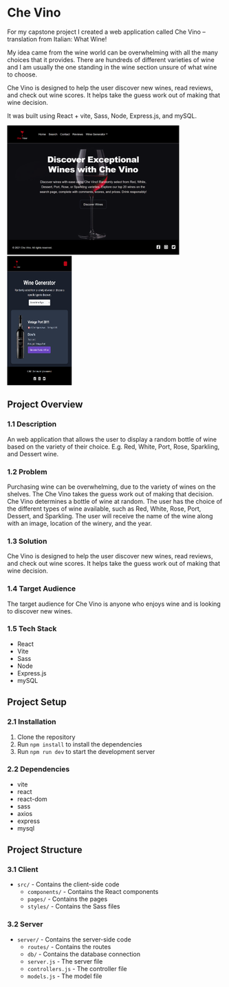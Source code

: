 # Che Vino

For my capstone project I created a web application called Che Vino – translation from Italian: What Wine!

My idea came from the wine world can be overwhelming with all the many choices that it provides. There are hundreds of different varieties of wine and I am usually the one standing in the wine section unsure of what wine to choose.

Che Vino is designed to help the user discover new wines, read reviews, and check out wine scores. It helps take the guess work out of making that wine decision.

It was built using React + vite, Sass, Node, Express.js, and mySQL.

<div>
<img src='./homePage.png' width='400px' height='300px'>


<div>
<img src='./wineGen.png' width='150px' height='300px'>
</div>



## Project Overview

### 1.1 Description
An web application that allows the user to display a random bottle of wine based on the variety of their choice. E.g. Red, White, Port, Rose, Sparkling, and Dessert wine.

### 1.2 Problem
Purchasing wine can be overwhelming, due to the variety of wines on the shelves. The Che Vino takes the guess work out of making that decision. Che Vino determines a bottle of wine at random. The user has the choice of the different types of wine available, such as Red, White, Rose, Port, Dessert, and Sparkling. The user will receive the name of the wine along with an image, location of the winery, and the year.

### 1.3 Solution
Che Vino is designed to help the user discover new wines, read reviews, and check out wine scores. It helps take the guess work out of making that wine decision.

### 1.4 Target Audience
The target audience for Che Vino is anyone who enjoys wine and is looking to discover new wines.

### 1.5 Tech Stack
- React
- Vite
- Sass
- Node
- Express.js
- mySQL

## Project Setup

### 2.1 Installation
1. Clone the repository
2. Run `npm install` to install the dependencies
3. Run `npm run dev` to start the development server

### 2.2 Dependencies
- vite
- react
- react-dom
- sass
- axios
- express
- mysql

## Project Structure

### 3.1 Client
- `src/` - Contains the client-side code
  - `components/` - Contains the React components
  - `pages/` - Contains the pages
  - `styles/` - Contains the Sass files
  
### 3.2 Server
- `server/` - Contains the server-side code
  - `routes/` - Contains the routes
  - `db/` - Contains the database connection
  - `server.js` - The server file
  - `controllers.js` - The controller file
  - `models.js` - The model file

